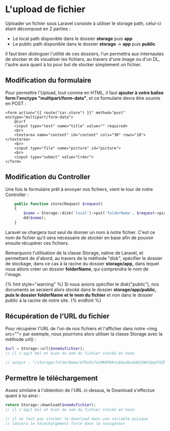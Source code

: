 # L'upload de fichier

Uploader un fichier sous Laravel consiste à utiliser le storage path, celui-ci étant décomposé en 2 parties :

* Le local path disponible dans le dossier **storage** puis **app**
* Le public path disponible dans le dossier **storage** -> **app** puis **public**

Il faut bien distinguer l'utilité de ces dossiers, l'un permettra aux internautes de stocker et de visualiser les fichiers, au travers d'une image ou d'un DL, l'autre aura quant à lui pour but de stocker simplement un fichier.

## Modification du formulaire

Pour permettre l'Upload, tout comme en HTML, il faut **ajouter à votre balise form l'enctype "multipart/form-data"**, et ce formulaire devra être soumis en POST :

```markup
<form action="{{ route("car.store") }}" method="post" enctype="multipart/form-data">
    @csrf
    <input type="text" name="title" value="" required>
    <br>
    <textarea name="content" id="content" cols="30" rows="10"></textarea>
    <br>
    <input type="file" name="picture" id="picture">
    <br>
    <input type="submit" value="Créer">
</form>
```

## Modification du Controller

Une fois le formulaire prêt à envoyer nos fichiers, vient le tour de notre Controller :

```php
    public function store(Request $request)
    {
        $name = Storage::disk('local')->put('folderName', $request->picture);
        dd($name);
    }
```

Laravel se chargera tout seul de donner un nom à notre fichier. C'est ce nom de fichier qu'il sera nécessaire de stocker en base afin de pouvoir ensuite récupérer ces fichiers.

Remarquons l'utilisation de la classe Storage, native de Laravel, et permettant de d'abord, au travers de la méthode "disk", spécifier le dossier de stockage, dans ce cas à la racine du dossier **storage/app,** dans lequel nous allons créer un dossier **folderName**, qui comprendra le nom de l'image.

{% hint style="warning" %}
Si nous avions spécifier le disk("public"), nos documents se seraient alors stocké dans le dossier **storage/app/public, puis le dossier folderName et le nom du fichier** et non dans le dossier public à la racine de notre site.
{% endhint %}

## Récupération de l'URL du fichier

Pour récupérer l'URL de l'un de nos fichiers et l'afficher dans notre \<img src=""> par exemple, nous pourrions alors utiliser la classe Storage avec la méthode url() :

```php
$url = Storage::url($nomdufichier);
// il s'agit bel et bien du nom du fichier stocké en base

// output : "/storage/folderName/QT9oVLFeiMKRP6Ktu8Ged6xAdA2SWh1Qq476ZM39.jpg"
```

## Permettre le téléchargement&#x20;

&#x20;Assez similaire à l'obtention de l'URL ci-dessus, le Download s'effectue quant à lui ainsi :

```php
return Storage::download($nomdufichier);
// il s'agit bel et bien du nom du fichier stocké en base

// il ne faut pas stocker le download dans une variable puisque
// lancera le téléchargement forcé dans le navigateur
```
